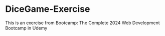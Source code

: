 # DiceGame-Exercise
This is an exercise from Bootcamp: The Complete 2024 Web Development Bootcamp in Udemy
